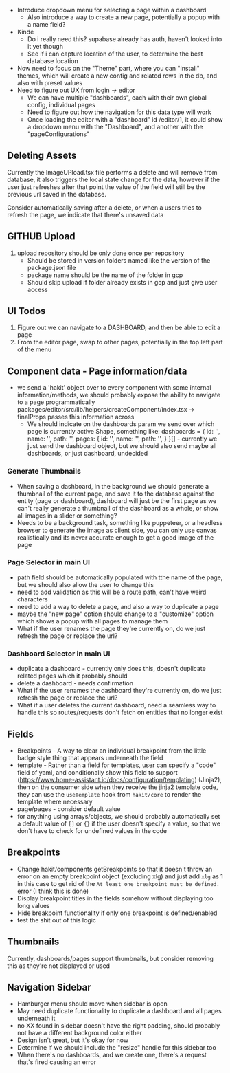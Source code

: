 - Introduce dropdown menu for selecting a page within a dashboard
   - Also introduce a way to create a new page, potentially a popup with a name field?
- Kinde
  - Do i really need this? supabase already has auth, haven't looked into it yet though
  - See if i can capture location of the user, to determine the best database location
- Now need to focus on the "Theme" part, where you can "install" themes, which will create a new config and related rows in the db, and also with preset values
- Need to figure out UX from login -> editor
  - We can have multiple "dashboards", each with their own global config, individual pages
  - Need to figure out how the navigation for this data type will work
  - Once loading the editor with a "dashboard" id /editor/1, it could show a dropdown menu with the "Dashboard", and another with the "pageConfigurations"

## Deleting Assets
Currently the ImageUPload.tsx file performs a delete and will remove from database, it also triggers the local state change for the data, however if the user just refreshes after that point the value of the field will still be the previous url saved in the database.

Consider automatically saving after a delete, or when a users tries to refresh the page, we indicate that there's unsaved data

## GITHUB Upload

1. upload repository should be only done once per repository
    - Should be stored in version folders named like the version of the package.json file
    - package name should be the name of the folder in gcp
    - Should skip upload if folder already exists in gcp and just give user access


## UI Todos

1. Figure out we can navigate to a DASHBOARD, and then be able to edit a page
2. From the editor page, swap to other pages, potentially in the top left part of the menu

## Component data - Page information/data
- we send a 'hakit' object over to every component with some internal information/methods, we should probably expose the ability to navigate to a page programmatically
    packages/editor/src/lib/helpers/createComponent/index.tsx -> finalProps passes this information across
  - We should indicate on the dashboards param we send over which page is currently active
  Shape, something like:
  dashboards = {
    id: '',
    name: '',
    path: '',
    pages: {
      id: '',
      name: '',
      path: '',
    }
  }[] - currently we just send the dashboard object, but we should also send maybe all dashboards, or just dashboard, undecided

### Generate Thumbnails
- When saving a dashboard, in the background we should generate a thumbnail of the current page, and save it to the database against the entity (page or dashboard), dashboard will just be the first page as we can't really generate a thumbnail of the dashboard as a whole, or show all images in a slider or something?
- Needs to be a background task, something like puppeteer, or a headless browser to generate the image as client side, you can only use canvas realistically and its never accurate enough to get a good image of the page

### Page Selector in main UI
- path field should be automatically populated with tthe name of the page, but we should also allow the user to change this
- need to add validation as this will be a route path, can't have weird characters
- need to add a way to delete a page, and also a way to duplicate a page
- maybe the "new page" option should change to a "customize" option which shows a popup with all pages to manage them
- What if the user renames the page they're currently on, do we just refresh the page or replace the url?

### Dashboard Selector in main UI
- duplicate a dashboard - currently only does this, doesn't duplicate related pages which it probably should
- delete a dashboard - needs confirmation
- What if the user renames the dashboard they're currently on, do we just refresh the page or replace the url?
- What if a user deletes the current dashboard, need a seamless way to handle this so routes/requests don't fetch on entities that no longer exist

## Fields
- Breakpoints - A way to clear an individual breakpoint from the little badge style thing that appears underneath the field
- template - Rather than a field for templates, user can specify a "code" field of yaml, and conditionally show this field to support (https://www.home-assistant.io/docs/configuration/templating) (Jinja2), then on the consumer side when they receive the jinja2 template code, they can use the `useTemplate` hook from `hakit/core` to render the template where necessary
- page/pages - consider default value
- for anything using arrays/objects, we should probably automatically set a default value of `[]` or `{}` if the user doesn't specify a value, so that we don't have to check for undefined values in the code

## Breakpoints
- Change hakit/components getBreakpoints so that it doesn't throw an error on an empty breakpoint object (excluding xlg) and just add `xlg` as 1 in this case to get rid of the `At least one breakpoint must be defined.` error (I think this is done)
- Display breakpoint titles in the fields somehow without displaying too long values
- Hide breakpoint functionality if only one breakpoint is defined/enabled
- test the shit out of this logic

## Thumbnails 
Currently, dashboards/pages support thumbnails, but consider removing this as they're not displayed or used

## Navigation Sidebar
- Hamburger menu should move when sidebar is open
- May need duplicate functionality to duplicate a dashboard and all pages underneath it
- no XX found in sidebar doesn't have the right padding, should probably not have a different background color either
- Design isn't great, but it's okay for now
- Determine if we should include the "resize" handle for this sidebar too
- When there's no dashboards, and we create one, there's a request that's fired causing an error